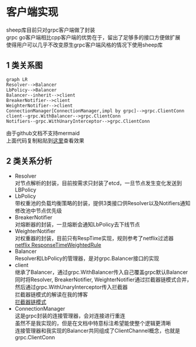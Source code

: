 # 客户端实现

sheep库目前只对grpc客户端做了封装  
grpc go客户端相比cpp客户端的优势在于，留出了足够多的接口方便做扩展  
使得用户可以几乎不改变原生grpc客户端风格的情况下使用sheep库  

## 1 类关系图

```mermaid
graph LR
Resolver-->Balancer
LbPolicy-->Balancer
Balancer--inherit-->client
BreakerNotifier-->client
WeighterNotifier-->client
ConnectionManager[ConnectionManager,impl by grpc]-->grpc.ClientConn
client--grpc.WithBalancer-->grpc.ClientConn
Notifiers--grpc.WithUnaryInterceptor-->grpc.ClientConn
```

由于github文档不支持mermaid  
上面代码复制粘贴到[这里](https://mermaidjs.github.io/mermaid-live-editor/#/edit/eyJjb2RlIjoiZ3JhcGggVERcblRlc3RcbiIsIm1lcm1haWQiOnsidGhlbWUiOiJkZWZhdWx0In19)查看效果  

## 2 类关系分析

* Resolver  
对节点解析的封装，目前按需求只封装了etcd，一旦节点发生变化发送到LBPolicy  
* LbPolicy  
带权重池的负载均衡策略的封装，提供3类接口供Resolver以及Notifiers通知修改池中节点优先级  
* BreakerNotifier  
对熔断器的封装，一旦熔断会通知LbPolicy去下线节点  
* WeighterNotifier  
对权重器的封装，目前只有RespTime实现，规则参考了netflix过滤器  
[netflix ResponseTimeWeightedRule](https://github.com/Netflix/ribbon/blob/master/ribbon-loadbalancer/src/main/java/com/netflix/loadbalancer/ResponseTimeWeightedRule.java)
* Balancer  
Resolver和LbPolicy的管理器，是对grpc.Balancer接口的实现
* client  
继承了Balancer，通过grpc.WithBalancer传入自己覆盖grpc默认Balancer  
同时将Resolver, BreakerNotifier, WeighterNotifier通过拦截器链模式合并，然后通过grpc.WithUnaryInterceptor传入拦截器  
拦截器链模式的解读在我的博客  
[拦截器链模式](http://weakyon.com/2018/12/18/design-patterns-visitor-mode.html#32-%E6%8B%A6%E6%88%AA%E5%99%A8%E9%93%BE%E6%A8%A1%E5%BC%8F)
* ConnectionManager  
这是grpc封装的连接管理器，会对连接进行重连  
虽然不是我实现的，但是在文档中特意标注希望能使整个逻辑更清晰  
连接管理器和我实现的Balancer共同组成了ClientChannel概念，也就是grpc.ClientConn  

